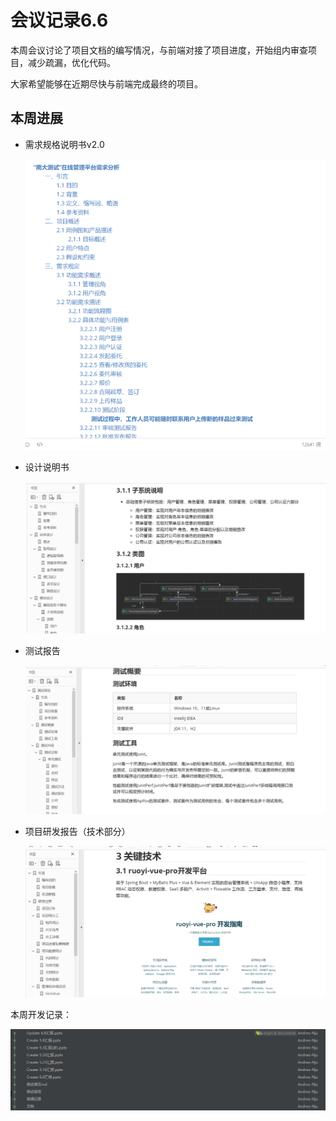# 会议记录6.6

本周会议讨论了项目文档的编写情况，与前端对接了项目进度，开始组内审查项目，减少疏漏，优化代码。

大家希望能够在近期尽快与前端完成最终的项目。



## 本周进展

- 需求规格说明书v2.0

  ![2](每周进展-B组-6.6.assets/2.png)

- 设计说明书

  ![1](每周进展-B组-6.6.assets/1.png)

- 测试报告

  ![3](每周进展-B组-6.6.assets/3.png)

- 项目研发报告（技术部分）

  ![4](每周进展-B组-6.6.assets/4.png)



本周开发记录：

![](每周进展-B组-6.6.assets/content.png)